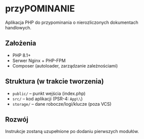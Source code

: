 # przyPOMINANIE

Aplikacja PHP do przypominania o nierozliczonych dokumentach handlowych.

## Założenia

- PHP 8.1+
- Serwer Nginx + PHP-FPM
- Composer (autoloader, zarządzanie zależnościami)

## Struktura (w trakcie tworzenia)

- `public/` – punkt wejścia (index.php)
- `src/` – kod aplikacji (PSR-4: `App\\`)
- `storage/` – dane robocze/logi/klucze (poza VCS)

## Rozwój

Instrukcje zostaną uzupełnione po dodaniu pierwszych modułów.


